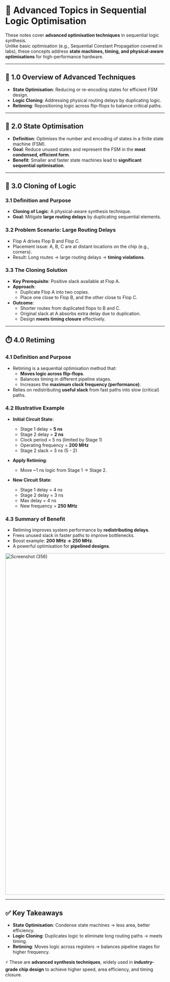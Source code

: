 # 🚀 Advanced Topics in Sequential Logic Optimisation

These notes cover **advanced optimisation techniques** in sequential logic synthesis.  
Unlike basic optimisation (e.g., Sequential Constant Propagation covered in labs), these concepts address **state machines, timing, and physical-aware optimisations** for high-performance hardware.  

---

## 📖 1.0 Overview of Advanced Techniques

- **State Optimisation**: Reducing or re-encoding states for efficient FSM design.  
- **Logic Cloning**: Addressing physical routing delays by duplicating logic.  
- **Retiming**: Repositioning logic across flip-flops to balance critical paths.  

---

## 🔢 2.0 State Optimisation

- **Definition**: Optimises the number and encoding of states in a finite state machine (FSM).  
- **Goal**: Reduce unused states and represent the FSM in the **most condensed, efficient form**.  
- **Benefit**: Smaller and faster state machines lead to **significant sequential optimisation**.  

---

## 🧬 3.0 Cloning of Logic

### 3.1 Definition and Purpose
- **Cloning of Logic**: A physical-aware synthesis technique.  
- **Goal**: Mitigate **large routing delays** by duplicating sequential elements.  

### 3.2 Problem Scenario: Large Routing Delays
- Flop A drives Flop B and Flop C.  
- Placement issue: A, B, C are at distant locations on the chip (e.g., corners).  
- Result: Long routes → large routing delays → **timing violations**.  

### 3.3 The Cloning Solution
- **Key Prerequisite**: Positive slack available at Flop A.  
- **Approach**:  
  - Duplicate Flop A into two copies.  
  - Place one close to Flop B, and the other close to Flop C.  
- **Outcome**:  
  - Shorter routes from duplicated flops to B and C.  
  - Original slack at A absorbs extra delay due to duplication.  
  - Design **meets timing closure** effectively.  

---

## ⏱️ 4.0 Retiming

### 4.1 Definition and Purpose
- Retiming is a sequential optimisation method that:  
  - **Moves logic across flip-flops**.  
  - Balances timing in different pipeline stages.  
  - Increases the **maximum clock frequency (performance)**.  
- Relies on redistributing **useful slack** from fast paths into slow (critical) paths.  

### 4.2 Illustrative Example

- **Initial Circuit State**:  
  - Stage 1 delay = **5 ns**  
  - Stage 2 delay = **2 ns**  
  - Clock period = 5 ns (limited by Stage 1)  
  - Operating frequency = **200 MHz**  
  - Stage 2 slack = 3 ns (5 - 2)  

- **Apply Retiming**:  
  - Move ~1 ns logic from Stage 1 → Stage 2.  

- **New Circuit State**:  
  - Stage 1 delay = 4 ns  
  - Stage 2 delay = 3 ns  
  - Max delay = 4 ns  
  - New frequency = **250 MHz**  

### 4.3 Summary of Benefit
- Retiming improves system performance by **redistributing delays**.  
- Frees unused slack in faster paths to improve bottlenecks.  
- Boost example: **200 MHz → 250 MHz**.  
- A powerful optimisation for **pipelined designs**.  
<img width="1920" height="1080" alt="Screenshot (356)" src="https://github.com/user-attachments/assets/c4be9680-8937-4446-b764-a7041adb87da" />

---

## ✅ Key Takeaways

- **State Optimisation**: Condense state machines → less area, better efficiency.  
- **Logic Cloning**: Duplicates logic to eliminate long routing paths → meets timing.  
- **Retiming**: Moves logic across registers → balances pipeline stages for higher frequency.  

⚡ These are **advanced synthesis techniques**, widely used in **industry-grade chip design** to achieve higher speed, area efficiency, and timing closure.  
